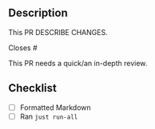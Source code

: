 ## Description

This PR DESCRIBE CHANGES.

Closes #

<!-- Please delete as appropriate: -->
This PR needs a quick/an in-depth review.

## Checklist

- [ ] Formatted Markdown
- [ ] Ran `just run-all`
